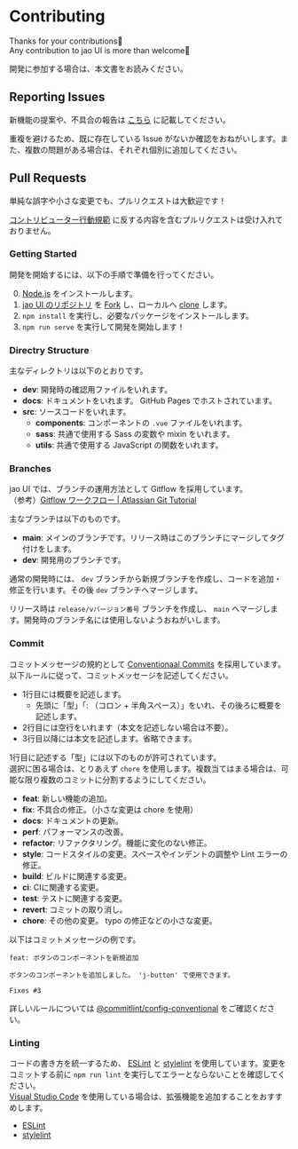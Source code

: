 # Contributing

Thanks for your contributions🙏  
Any contribution to jao UI is more than welcome🚀

開発に参加する場合は、本文書をお読みください。

## Reporting Issues

新機能の提案や、不具合の報告は [こちら](https://github.com/jaoafa/jao-ui/issues) に記載してください。

重複を避けるため、既に存在している Issue がないか確認をおねがいします。また、複数の問題がある場合は、それぞれ個別に追加してください。

## Pull Requests

単純な誤字や小さな変更でも、プルリクエストは大歓迎です！

[コントリビューター行動規範](https://github.com/jaoafa/jao-ui/blob/main/.github/CODE_OF_CONDUCT.md) に反する内容を含むプルリクエストは受け入れておりません。

### Getting Started

開発を開始するには、以下の手順で準備を行ってください。

0. [Node.js](https://nodejs.org/) をインストールします。
1. [jao UI のリポジトリ](https://github.com/jaoafa/jao-ui) を [Fork](https://docs.github.com/ja/github/getting-started-with-github/fork-a-repo) し、ローカルへ [clone](https://docs.github.com/ja/github/creating-cloning-and-archiving-repositories/cloning-a-repository) します。
2. `npm install` を実行し、必要なパッケージをインストールします。
3. `npm run serve` を実行して開発を開始します！

### Directry Structure

主なディレクトリは以下のとおりです。

- **dev**: 開発時の確認用ファイルをいれます。
- **docs**: ドキュメントをいれます。 GitHub Pages でホストされています。
- **src**: ソースコードをいれます。
  - **components**: コンポーネントの `.vue` ファイルをいれます。
  - **sass**: 共通で使用する Sass の変数や mixin をいれます。
  - **utils**: 共通で使用する JavaScript の関数をいれます。

### Branches

jao UI では、ブランチの運用方法として Gitflow を採用しています。  
（参考）[Gitflow ワークフロー | Atlassian Git Tutorial](https://www.atlassian.com/ja/git/tutorials/comparing-workflows/gitflow-workflow)

主なブランチは以下のものです。

- **main**: メインのブランチです。リリース時はこのブランチにマージしてタグ付けをします。
- **dev**: 開発用のブランチです。

通常の開発時には、 `dev` ブランチから新規ブランチを作成し、コードを追加・修正を行います。その後 `dev` ブランチへマージします。

リリース時は `release/vバージョン番号` ブランチを作成し、 `main` へマージします。開発時のブランチ名には使用しないようおねがいします。

### Commit

コミットメッセージの規約として [Conventionaal Commits](https://www.conventionalcommits.org/) を採用しています。以下ルールに従って、コミットメッセージを記述してください。

- 1行目には概要を記述します。
  - 先頭に「型」「: （コロン + 半角スペース）」をいれ、その後ろに概要を記述します。
- 2行目には空行をいれます（本文を記述しない場合は不要）。
- 3行目以降には本文を記述します。省略できます。

1行目に記述する「型」には以下のものが許可されています。  
選択に困る場合は、とりあえず `chore` を使用します。複数当てはまる場合は、可能な限り複数のコミットに分割するようにしてください。

- **feat**: 新しい機能の追加。
- **fix**: 不具合の修正。（小さな変更は chore を使用）
- **docs**: ドキュメントの更新。
- **perf**: パフォーマンスの改善。
- **refactor**: リファクタリング。機能に変化のない修正。
- **style**: コードスタイルの変更。スペースやインデントの調整や Lint エラーの修正。
- **build**: ビルドに関連する変更。
- **ci**: CIに関連する変更。
- **test**: テストに関連する変更。
- **revert**: コミットの取り消し。
- **chore**: その他の変更。 typo の修正などの小さな変更。

以下はコミットメッセージの例です。

```
feat: ボタンのコンポーネントを新規追加

ボタンのコンポーネントを追加しました。 'j-button' で使用できます。

Fixes #3
```

詳しいルールについては [@commitlint/config-conventional](https://github.com/conventional-changelog/commitlint/tree/master/%40commitlint/config-conventional) をご確認ください。

### Linting

コードの書き方を統一するため、 [ESLint](https://eslint.org/) と [stylelint](https://stylelint.io/) を使用しています。変更をコミットする前に `npm run lint` を実行してエラーとならないことを確認してください。  
[Visual Studio Code](https://code.visualstudio.com/) を使用している場合は、拡張機能を追加することをおすすめします。

- [ESLint](https://marketplace.visualstudio.com/items?itemName=dbaeumer.vscode-eslint)
- [stylelint](https://marketplace.visualstudio.com/items?itemName=stylelint.vscode-stylelint)
